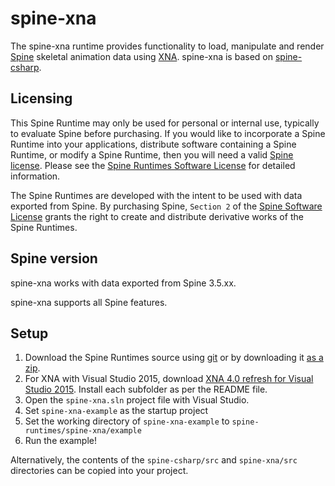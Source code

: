 # spine-xna

The spine-xna runtime provides functionality to load, manipulate and render [Spine](http://esotericsoftware.com) skeletal animation data using [XNA](http://msdn.microsoft.com/xna/). spine-xna is based on [spine-csharp](https://github.com/EsotericSoftware/spine-runtimes/tree/master/spine-csharp).

## Licensing

This Spine Runtime may only be used for personal or internal use, typically to evaluate Spine before purchasing. If you would like to incorporate a Spine Runtime into your applications, distribute software containing a Spine Runtime, or modify a Spine Runtime, then you will need a valid [Spine license](https://esotericsoftware.com/spine-purchase). Please see the [Spine Runtimes Software License](https://github.com/EsotericSoftware/spine-runtimes/blob/master/LICENSE) for detailed information.

The Spine Runtimes are developed with the intent to be used with data exported from Spine. By purchasing Spine, `Section 2` of the [Spine Software License](https://esotericsoftware.com/files/license.txt) grants the right to create and distribute derivative works of the Spine Runtimes.

## Spine version

spine-xna works with data exported from Spine 3.5.xx.

spine-xna supports all Spine features.

## Setup

1. Download the Spine Runtimes source using [git](https://help.github.com/articles/set-up-git) or by downloading it [as a zip](https://github.com/EsotericSoftware/spine-runtimes/archive/3.6.zip).
1. For XNA with Visual Studio 2015, download [XNA 4.0 refresh for Visual Studio 2015](https://mxa.codeplex.com/releases/view/618279). Install each subfolder as per the README file.   
1. Open the `spine-xna.sln` project file with Visual Studio.
1. Set `spine-xna-example` as the startup project
1. Set the working directory of `spine-xna-example` to `spine-runtimes/spine-xna/example`
1. Run the example!

Alternatively, the contents of the `spine-csharp/src` and `spine-xna/src` directories can be copied into your project.
